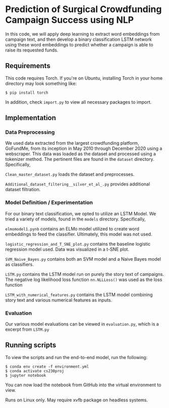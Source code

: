 # Prediction of Surgical Crowdfunding Campaign Success using NLP

In this code, we will apply deep learning to extract word embeddings from campaign text, and then
develop a binary classification LSTM network using these word embeddings to
predict whether a campaign is able to raise its requested funds.

## Requirements
This code requires Torch. If you're on Ubuntu, installing Torch in your home directory may look something like: 

```
$ pip install torch
```

In addition, check ```import.py``` to view all necessary packages to import.  
 
 
 
 
## Implementation
### Data Preprocessing
We used data extracted from the largest crowdfunding platform, GoFundMe, from its inception
in May 2010 through December 2020 using a webscraper. This data was loaded as the dataset and processed 
using a tokenizer method. The pertinent files are found in the ```dataset``` directory. 
Specifically,  

```Clean_master_dataset.py``` loads the dataset and preprocesses.  

```Additional_dataset_filtering__silver_et_al_.py``` provides additional dataset filtration. 


### Model Definition / Experimentation 
For our binary text classification, we opted to utilize an LSTM Model. We tried a variety of models, found in the ```models``` directory. 
Specifically, 

```elmomodel1.pynb``` contains an ELMo model utilized to create word embeddings to feed the classifier. Ultimately, this model was not used. 

```logistic_regression_and_T_SNE_plot.py``` contains the baseline logistic regression model used. Data was visualized in a t-SNE plot. 

```SVM_Naive_Bayes.py``` contains both an SVM model and a Naive Bayes model as classifiers. 

```LSTM.py``` contains the LSTM model run on purely the story text of campaigns. The negative log likelihood loss function ```nn.NLLLoss()``` was used as the loss function

```LSTM_with_numerical_features.py``` contains the LSTM model combining story text and various numerical features as inputs.

### Evaluation 
Our various model evaluations can be viewed in ```evaluation.py```, which is a excerpt from ```LSTM.py```

## Running scripts
To view the scripts and run the end-to-end model, run the following: 
```
$ conda env create -f environment.yml
$ conda activate cs230proj 
$ jupyter notebook
```
You can now load the notebook from GitHub into the virtual environment to view. 

Runs on Linux only. May require xvfb package on headless systems.

